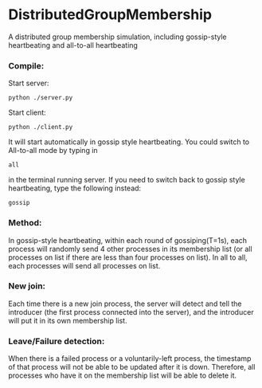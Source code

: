 # DistributedGroupMembership
A distributed group membership simulation, including gossip-style heartbeating and all-to-all heartbeating

### Compile:  
Start server:    

`python ./server.py`

Start client:   
 
`python ./client.py`

It will start automatically in gossip style heartbeating. You could switch to All-to-all mode by typing in  


`all`  
  
in the terminal running server. If you need to switch back to gossip style heartbeating, type the following instead:
  
`gossip`

### Method: 
In gossip-style heartbeating, within each round of gossiping(T=1s), each process will randomly send 4 other processes in its membership list (or all processes on list if there are less than four processes on list). In all to all, each processes will send all processes on list.  

### New join:  
Each time there is a new join process, the server will detect and tell the introducer (the first process connected into the server), and the introducer will put it in its own membership list.  

### Leave/Failure detection: 
When there is a failed process or a voluntarily-left process, the timestamp of that process will not be able to be updated after it is down. Therefore, all processes who have it on the membership list will be able to delete it.  

